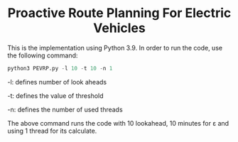 <h1 align="center">Proactive Route Planning For Electric Vehicles</h1>
This is the implementation using Python 3.9. In order to run the code, use the following command:

```python
python3 PEVRP.py -l 10 -t 10 -n 1
```

-l: defines number of look aheads

-t: defines the value of threshold

-n: defines the number of used threads

The above command runs the code with 10 lookahead, 10 minutes for ε and using 1 thread for its calculate. 
